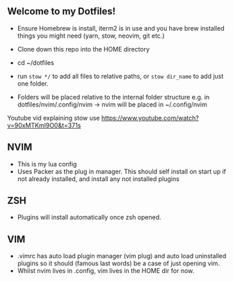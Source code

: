 ## Welcome to my Dotfiles!

- Ensure Homebrew is install, iterm2 is in use and you have brew installed things you might need (yarn, stow, neovim, git etc.)

- Clone down this repo into the HOME directory
- cd ~/dotfiles
- run `stow */` to add all files to relative paths, or `stow dir_name` to add just one folder.
- Folders will be placed relative to the internal folder structure e.g. in dotfiles/nvim/.config/nvim -> nvim will be placed in ~/.config/nvim

Youtube vid explaining stow use https://www.youtube.com/watch?v=90xMTKml9O0&t=371s

## NVIM

- This is my lua config
- Uses Packer as the plug in manager. This should self install on start up if not already installed, and install any not installed plugins

## ZSH

- Plugins will install automatically once zsh opened.

## VIM

- .vimrc has auto load plugin manager (vim plug) and auto load uninstalled plugins so it should (famous last words) be a case of just opening vim.
- Whilst nvim lives in .config, vim lives in the HOME dir for now.
